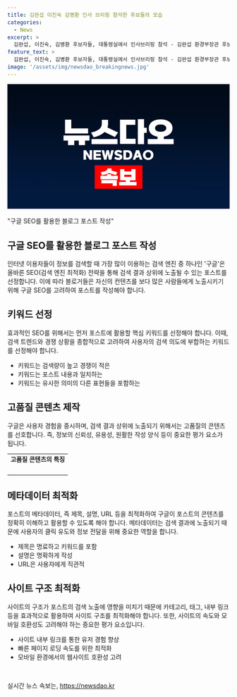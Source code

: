 ```yaml
---
title: 김완섭 이진숙 김병환 인사 브리핑 참석한 후보들의 모습
categories:
  - News
excerpt: >
  김완섭, 이진숙, 김병환 후보자들, 대통령실에서 인사브리핑 참석 - 김완섭 환경부장관 후보자를 비롯한 후보자들이 용산 대통령실 청사 브리핑실에서 인사브리핑 참석했다. 사진 속에는 후보자들이 열정적으로 자리하고 있으며, 이들의 업적과 포부에 대한 기사 내용이 기대된다.
feature_text: >
  김완섭, 이진숙, 김병환 후보자들, 대통령실에서 인사브리핑 참석 - 김완섭 환경부장관 후보자를 비롯한 후보자들이 용산 대통령실 청사 브리핑실에서 인사브리핑 참석했다. 사진 속에는 후보자들이 열정적으로 자리하고 있으며, 이들의 업적과 포부에 대한 기사 내용이 기대된다.
image: '/assets/img/newsdao_breakingnews.jpg'
---
```


<p><img src="/assets/img/newsdao_breakingnews.jpg" alt="flaretime 속보" /></p>

<p>"구글 SEO를 활용한 블로그 포스트 작성" </p>

<h2 data-ke-size="size26">구글 SEO를 활용한 블로그 포스트 작성</h2>

<p data-ke-size="size16">인터넷 이용자들이 정보를 검색할 때 가장 많이 이용하는 검색 엔진 중 하나인 '구글'은 올바른 SEO(검색 엔진 최적화) 전략을 통해 검색 결과 상위에 노출될 수 있는 포스트를 선정합니다. 이에 따라 블로거들은 자신의 컨텐츠를 보다 많은 사람들에게 노출시키기 위해 구글 SEO를 고려하여 포스트를 작성해야 합니다.</p>

<h2 data-ke-size="size24">키워드 선정</h2>

<p data-ke-size="size16">효과적인 SEO를 위해서는 먼저 포스트에 활용할 핵심 키워드를 선정해야 합니다. 이때, 검색 트렌드와 경쟁 상황을 종합적으로 고려하여 사용자의 검색 의도에 부합하는 키워드를 선정해야 합니다.</p>

<ul>
  <li>키워드는 검색량이 높고 경쟁이 적은</li>
  <li>키워드는 포스트 내용과 일치하는</li>
  <li>키워드는 유사한 의미의 다른 표현들을 포함하는</li>
</ul>

<h2 data-ke-size="size24">고품질 콘텐츠 제작</h2>

<p data-ke-size="size16">구글은 사용자 경험을 중시하며, 검색 결과 상위에 노출되기 위해서는 고품질의 콘텐츠를 선호합니다. 즉, 정보의 신뢰성, 유용성, 원활한 작성 양식 등이 중요한 평가 요소가 됩니다.</p>

<table>
  <tr>
    <td style="text-align: center; height: 17px;"><b>고품질 콘텐츠의 특징</b></td>
  </tr>
  <tr>
    <td style="text-align: center; height: 17px;"><b></b></td>
  </tr>
</table>

<h2 data-ke-size="size24">메타데이터 최적화</h2>

<p data-ke-size="size16">포스트의 메타데이터, 즉 제목, 설명, URL 등을 최적화하여 구글이 포스트의 콘텐츠를 정확히 이해하고 활용할 수 있도록 해야 합니다. 메타데이터는 검색 결과에 노출되기 때문에 사용자의 클릭 유도와 정보 전달을 위해 중요한 역할을 합니다.</p>

<ul>
  <li>제목은 명료하고 키워드를 포함</li>
  <li>설명은 명확하게 작성</li>
  <li>URL은 사용자에게 직관적</li>
</ul>

<h2 data-ke-size="size24">사이트 구조 최적화</h2>

<p data-ke-size="size16">사이트의 구조가 포스트의 검색 노출에 영향을 미치기 때문에 카테고리, 태그, 내부 링크 등을 효과적으로 활용하여 사이트 구조를 최적화해야 합니다. 또한, 사이트의 속도와 모바일 호환성도 고려해야 하는 중요한 평가 요소입니다.</p>

<ul>
  <li>사이트 내부 링크를 통한 유저 경험 향상</li>
  <li>빠른 페이지 로딩 속도를 위한 최적화</li>
  <li>모바일 환경에서의 웹사이트 호환성 고려</li>
</ul>

<p data-ke-size="size16">&nbsp;</p>
실시간 뉴스 속보는, <a href="https://newsdao.kr" rel="dofollow">https://newsdao.kr</a>


